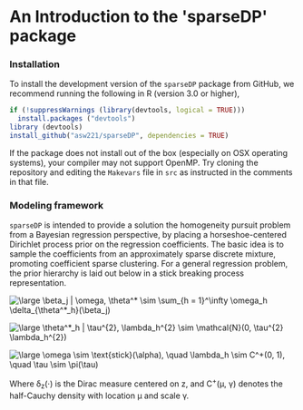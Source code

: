 
# An Introduction to the 'sparseDP' package

### Installation

To install the development version of the `sparseDP` package from GitHub,
we recommend running the following in R (version 3.0 or higher),

```R
if (!suppressWarnings (library(devtools, logical = TRUE)))
  install.packages ("devtools")
library (devtools)
install_github("asw221/sparseDP", dependencies = TRUE)
```


If the package does not install out of the box (especially on OSX
operating systems), your compiler may not support OpenMP. Try cloning
the repository and editing the `Makevars` file in `src` as instructed
in the comments in that file.

### Modeling framework
`sparseDP` is intended to provide a solution the homogeneity pursuit
problem from a Bayesian regression perspective, by placing a
horseshoe-centered Dirichlet process prior on the regression
coefficients. The basic idea is to sample the coefficients from an
approximately sparse discrete mixture, promoting coefficient sparse
clustering. For a general regression problem, the prior hierarchy is
laid out below in a stick breaking process representation.


<img src="https://latex.codecogs.com/svg.latex?\large&space;\beta_j&space;|&space;\omega,&space;\theta^*&space;\sim&space;\sum_{h&space;=&space;1}^\infty&space;\omega_h&space;\delta_{\theta^*_h}(\beta_j)" title="\large \beta_j | \omega, \theta^* \sim \sum_{h = 1}^\infty \omega_h \delta_{\theta^*_h}(\beta_j)" class="center"/>

<img src="https://latex.codecogs.com/svg.latex?\large&space;\theta^*_h&space;|&space;\tau^{2},&space;\lambda_h^{2}&space;\sim&space;\mathcal{N}(0,&space;\tau^{2}&space;\lambda_h^{2})"
title="\large \theta^*_h | \tau^{2}, \lambda_h^{2} \sim \mathcal{N}(0,
\tau^{2} \lambda_h^{2})" />

<img src="https://latex.codecogs.com/svg.latex?\large&space;\omega&space;\sim&space;\text{stick}(\alpha),&space;\quad&space;\lambda_h&space;\sim&space;C^&plus;(0,&space;1),&space;\quad&space;\tau&space;\sim&space;\pi(\tau)" title="\large \omega \sim \text{stick}(\alpha), \quad \lambda_h \sim C^+(0, 1), \quad \tau \sim \pi(\tau)" />


Where &delta;<sub>z</sub>(&middot;) is the Dirac measure centered on
z, and C<sup>+</sup>(&mu;, &gamma;) denotes the half-Cauchy density
with location &mu; and scale &gamma;.



